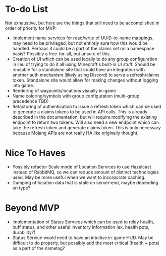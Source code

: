 # To-do List
Not exhaustive, but here are the things that still need to be accomplished in order of priority for MVP:

- Implement name services for read/write of UUID-to-name mappings, may need to be privileged, but not entirely sure how
  this would be handled. Perhaps it could be a part of the claims set on a namespace basis? Possibly a free-for-all, but
  unsure of this.
- Creation of UI which can be used locally to do any group configuration in lieu of trying to do it all using Minecraft's
  built-in UI stuff. Should be reusable for a standalone site that could have an integration with another auth mechanism
  (likely using Discord) to serve a refresh/claims token. Standalone site would allow for making changes without logging
  into game.
- Rendering of waypoints/locations visually in-game
- Name coloring/symbols with group configuration (multi-group precedence TBD)
- Refactoring of authentication to issue a refresh token which can be used to generate a claims tokens to be
  used in API calls. This is already described in the documentation, but will require modifying the existing endpoint
  to return two tokens. Will also need a new endpoint which can take the refresh token and generate claims token.
  This is only necessary because Mojang APIs are not really HA like originally thought.

# Nice To Haves
- Possibly refactor Scale mode of Location Services to use Hazelcast instead of RabbitMQ, so we can reduce amount of
  distinct technologies used. May be more useful when we want to incorporate caching.
- Dumping of location data that is stale on server-end, maybe depending on type?

# Beyond MVP
- Implementation of Status Services which can be used to relay health, buff status, and other useful inventory
  information (ex. health pots, durability?)
- Status Service would need to have an intuitive in-game HUD. May be difficult to do properly, but possibly add
  the most critical (health + pots) as a part of the nametag?
